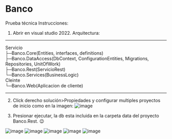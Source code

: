 # Banco
Prueba técnica
Instrucciones:

1. Abrir en visual studio 2022.
Arquitectura:
___
Servicio\
├─Banco.Core(Entities, interfaces, definitions)\
├─Banco.DataAccess(DbContext, ConfigurationEntities, Migrations, Repositories, UnitOfWork)\
├─Banco.Rest(ServicioRest)\
└─Banco.Services(BusinessLogic)\
Cleinte\
└─Banco.Web(Aplicacion de cliente)
___
2. Click derecho solución>Propiedades y configurar multiples proyectos de inicio como en la imagen:
![image](https://user-images.githubusercontent.com/4412640/178529422-2ff492ea-b5de-4344-9e2e-2aedd915ab5f.png)

3. Presionar ejecutar, la db esta incluida en la carpeta data del proyecto Banco.Rest. 😉

![image](https://user-images.githubusercontent.com/4412640/178537969-08ebe109-fb69-4cf6-a069-b31a10023ca7.png)
![image](https://user-images.githubusercontent.com/4412640/178538280-00d76208-6753-4189-be8b-0e931f67afe2.png)
![image](https://user-images.githubusercontent.com/4412640/178539146-4fd5ec8a-4b50-42e3-bb86-b78563994e1d.png)
![image](https://user-images.githubusercontent.com/4412640/178539181-b96c4202-7ea7-4942-8e1a-eef3ded34302.png)
![image](https://user-images.githubusercontent.com/4412640/178538577-02b19f3f-dc83-4cd7-8909-cb318a51c99b.png)

